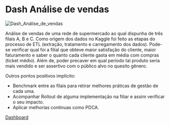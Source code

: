 # Dash Análise de vendas

![Dash_Análise_de_vendas](Dash_análise_vendas.png)


Análise de vendas de uma rede de supermercado ao qual dispunha de três filais A, B e C. Como origem dos dados no Kaggle foi feito as etapas do processo de ETL (extração, tratamento e carregamento dos dados). Pode-se verificar qual foi a filial que obteve maior satisfação do cliente, maior faturamento e saber o quanto cada cliente gasta em média com compras (ticket médio). Além de, poder precaver em qual período tal produto seria mais vendido e ser assertivo com o público alvo no quesito gênero.

Outros pontos positivos implícito:

- Benchmark entre as filais para retirar melhores práticas de gestão de cada uma.
- Acompanhar Rollout de alguma implementação na filiar e assim verificar o seu impacto.
- Aplicar melhorias continuas como PDCA.


[Dashboard](https://app.powerbi.com/view?r=eyJrIjoiZjFlYTg0OTYtZjAxMy00ZDJjLThmYTEtNDZiZWM2ZGQyNmMzIiwidCI6ImVmMDhmOTQ4LTMzNzItNDA2OC1hZTVkLTg3M2FhODViZTk5NCJ9)
